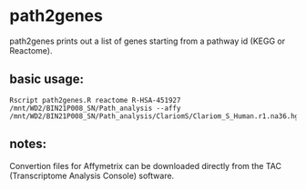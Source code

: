 # path2genes
path2genes prints out a list of genes starting from a pathway id (KEGG or Reactome).

## basic usage:
```
Rscript path2genes.R reactome R-HSA-451927 /mnt/WD2/BIN21P008_SN/Path_analysis --affy /mnt/WD2/BIN21P008_SN/Path_analysis/ClariomS/Clariom_S_Human.r1.na36.hg38.a1.transcript.csv
```

## notes:
Convertion files for Affymetrix can be downloaded directly from the TAC (Transcriptome Analysis Console) software.